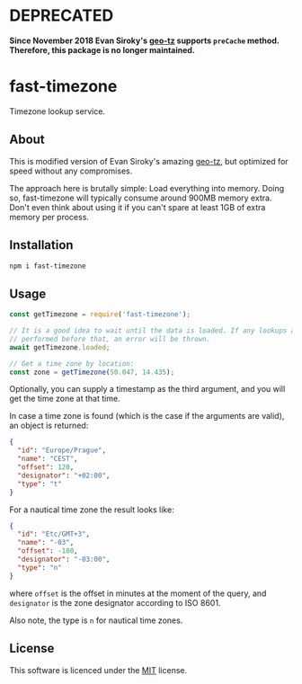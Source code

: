 # DEPRECATED

**Since November 2018 Evan Siroky's [geo-tz](https://github.com/evansiroky/node-geo-tz/) supports `preCache` method. Therefore, this package is no longer maintained.**

# fast-timezone

Timezone lookup service.

## About

This is modified version of Evan Siroky's amazing [geo-tz](https://github.com/evansiroky/node-geo-tz/),
but optimized for speed without any compromises.

The approach here is brutally simple: Load everything into memory. Doing so, fast-timezone
will typically consume around 900MB memory extra. Don't even think about using it if you can't
spare at least 1GB of extra memory per process.

## Installation

```bash
npm i fast-timezone
```

## Usage

```JavaScript
const getTimezone = require('fast-timezone');

// It is a good idea to wait until the data is loaded. If any lookups are
// performed before that, an error will be thrown.
await getTimezone.loaded;

// Get a time zone by location:
const zone = getTimezone(50.047, 14.435);
```

Optionally, you can supply a timestamp as the third argument, and you will get the time zone
at that time.

In case a time zone is found (which is the case if the arguments are valid), an object is returned:

```JSON
{
  "id": "Europe/Prague",
  "name": "CEST",
  "offset": 120,
  "designator": "+02:00",
  "type": "t"
}
```

For a nautical time zone the result looks like:

```JSON
{
  "id": "Etc/GMT+3",
  "name": "-03",
  "offset": -180,
  "designator": "-03:00",
  "type": "n"
}
```

where `offset` is the offset in minutes at the moment of the query, and `designator`
is the zone designator according to ISO 8601.

Also note, the type is `n` for nautical time zones.

## License

This software is licenced under the [MIT](https://opensource.org/licenses/MIT) license.
